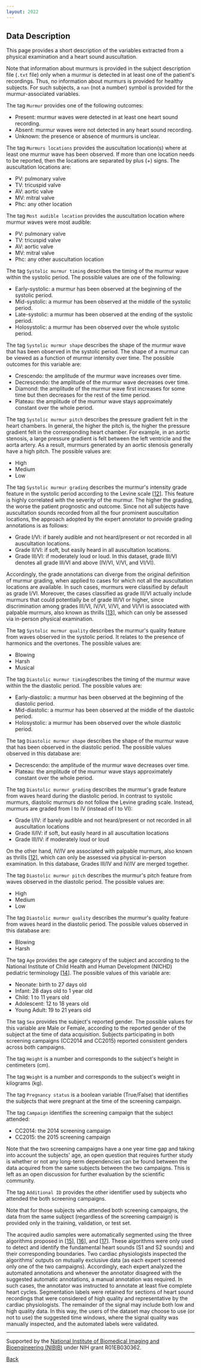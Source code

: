 ```yaml
---
layout: 2022
---
```


##  Data Description

This page provides a short description of the variables extracted from a physical examination and a heart sound auscultation.

Note that information about murmurs is provided in the subject description file (`.txt` file) only when a murmur is detected in at least one of the patient's recordings. Thus, no information about murmurs is provided for healthy subjects. For such subjects, a `nan` (not a number) symbol is provided for the murmur-associated variables.

The tag `Murmur` provides one of the following outcomes:

- Present: murmur waves were detected in at least one heart sound recording.
- Absent: murmur waves were not detected in any heart sound recording.
- Unknown: the presence or absence of murmurs is unclear.

The tag `Murmurs locations` provides the auscultation location(s) where at least one murmur wave has been observed. If more than one location needs to be reported, then the locations are separated by plus (+) signs. The auscultation locations are:

- PV: pulmonary valve
- TV: tricuspid valve
- AV: aortic valve
- MV: mitral valve
- Phc: any other location

The tag `Most audible location` provides the auscultation location where murmur waves were most audible:

- PV: pulmonary valve
- TV: tricuspid valve
- AV: aortic valve
- MV: mitral valve
- Phc: any other auscultation location

The tag `Systolic murmur timing` describes the timing of the murmur wave within the systolic period. The possible values are one of the following:

- Early-systolic: a murmur has been observed at the beginning of the systolic period.
- Mid-systolic: a murmur has been observed at the middle of the systolic period.
- Late-systolic: a murmur has been observed at the ending of the systolic period.
- Holosystolic: a murmur has been observed over the whole systolic period.

The tag `Systolic murmur shape` describes the shape of the murmur wave that has been observed in the systolic period. The shape of a murmur can be viewed as a function of murmur intensity over time. The possible outcomes for this variable are:

- Crescendo: the amplitude of the murmur wave increases over time.
- Decrescendo: the amplitude of the murmur wave decreases over time.
- Diamond: the amplitude of the murmur wave first increases for some time but then decreases for the rest of the time period.
- Plateau: the amplitude of the murmur wave stays approximately constant over the whole period.

The tag `Systolic murmur pitch` describes the pressure gradient felt in the heart chambers. In general, the higher the pitch is, the higher the pressure gradient felt in the corresponding heart chamber. For example, in an aortic stenosis, a large pressure gradient is felt between the left ventricle and the aorta artery. As a result, murmurs generated by an aortic stenosis generally have a high pitch. The possible values are:

- High
- Medium
- Low

The tag `Systolic murmur grading` describes the murmur's intensity grade feature in the systolic period according to the Levine scale [[12](../#Freeman1933)]. This feature is highly correlated with the severity of the murmur. The higher the grading, the worse the patient prognostic and outcome. Since not all subjects have auscultation sounds recorded from all the four prominent auscultation locations, the approach adopted by the expert annotator to provide grading annotations is as follows:

- Grade I/VI: if barely audible and not heard/present or not recorded in all auscultation locations.
- Grade II/VI: if soft, but easily heard in all auscultation locations.
- Grade III/VI: if moderately loud or loud. In this dataset, grade III/VI denotes all grade III/VI and above (IV/VI, V/VI, and VI/VI).

Accordingly, the grade annotations can diverge from the original definition of murmur grading, when applied to cases for which not all the auscultation locations are available. In such cases, murmurs were classified by default as grade I/VI.  Moreover, the cases classified as grade III/VI actually include murmurs that could potentially be of grade III/VI or higher, since discrimination among grades III/VI, IV/VI, V/VI, and VI/VI is associated with palpable murmurs, also known as thrills [[13](../#Keren2005)], which can only be assessed via in-person physical examination.

The tag `Systolic murmur quality` describes the murmur's quality feature from waves observed in the systolic period. It relates to the presence of harmonics and the overtones. The possible values are:

- Blowing
- Harsh
- Musical

The tag `Diastolic murmur timing`describes the timing of the murmur wave within the the diastolic period. The possible values are:

- Early-diastolic: a murmur has been observed at the beginning of the diastolic period.
- Mid-diastolic: a murmur has been observed at the middle of the diastolic period.
- Holosystolic: a murmur has been observed over the whole diastolic period.

The tag `Diastolic murmur shape` describes the shape of the murmur wave that has been observed in the diastolic period. The possible values observed in this database are:

- Decrescendo: the amplitude of the murmur wave decreases over time.
- Plateau: the amplitude of the murmur wave stays approximately constant over the whole period.

The tag `Diastolic murmur grading` describes the murmur's grade feature from waves heard during the diastolic period. In contrast to systolic murmurs, diastolic murmurs do not follow the Levine grading scale. Instead, murmurs are graded from I to IV (instead of I to VI):

- Grade I/IV: if barely audible and not heard/present or not recorded in all auscultation locations
- Grade II/IV: if soft, but easily heard in all auscultation locations
- Grade III/IV: if moderately loud or loud

On the other hand, IV/IV are associated with palpable murmurs, also known as thrills [[12](../#Keren2005)], which can only be assessed via physical in-person examination. In this database, Grades III/IV and IV/IV are merged together.

The tag `Diastolic murmur pitch` describes the murmur's pitch feature from waves observed in the diastolic period. The possible values are:

- High
- Medium
- Low

The tag `Diastolic murmur quality` describes the murmur's quality feature from waves heard in the diastolic period. The possible values observed in this database are:

- Blowing
- Harsh

The tag `Age` provides the age category of the subject and according to the National Institute of Child Health and Human Development (NICHD) pediatric terminology [[14](../#Williams2012)]. The possible values of this variable are:

- Neonate: birth to 27 days old
- Infant: 28 days old to 1 year old
- Child: 1 to 11 years old
- Adolescent: 12 to 18 years old
- Young Adult: 19 to 21 years old

The tag `Sex` provides the subject's reported gender. The possible values for this variable are Male or Female, according to the reported gender of the subject at the time of data acquisition. Subjects participating in both screening campaigns (CC2014 and CC2015) reported consistent genders across both campaigns.

The tag `Height` is a number and corresponds to the subject's height in centimeters (cm).

The tag `Weight` is a number and corresponds to the subject's weight in kilograms (kg).

The tag `Pregnancy status` is a boolean variable (True/False) that identifies the subjects that were pregnant at the time of the screening campaign.

The tag `Campaign` identifies the screening campaign that the subject attended:

- CC2014: the 2014 screening campaign
- CC2015: the 2015 screening campaign

Note that the two screening campaigns have a one year time gap and taking into account the subjects' age, an open question that requires further study is whether or not any long-term dependencies can be found between the data acquired from the same subjects between the two campaigns. This is left as an open discussion for further evaluation by the scientific community.

The tag `Additional ID` provides the other identifier used by subjects who attended the both screening campaigns.

Note that for those subjects who attended both screening campaigns, the data from the same subject (regardless of the screening campaign) is provided only in the training, validation, or test set.

The acquired audio samples were automatically segmented using the three algorithms proposed in [[15](../#Springer2016a)], [[16](../#Oliveira2019)], and [[17](../#Renna2019)]. These algorithms were only used to detect and identify the fundamental heart sounds (S1 and S2 sounds) and their corresponding boundaries. Two cardiac physiologists inspected the algorithms’ outputs on mutually exclusive data (as each expert screened only one of the two campaigns). Accordingly, each expert analyzed the automated annotations and whenever the annotator disagreed with the suggested automatic annotations, a manual annotation was required. In such cases, the annotator was instructed to annotate at least five complete heart cycles. Segmentation labels were retained for sections of heart sound recordings that were considered of high quality and representative by the cardiac physiologists. The remainder of the signal may include both low and high quality data. In this way, the users of the dataset may choose to use (or not to use) the suggested time windows, where the signal quality was manually inspected, and the automated labels were validated.

---

Supported by the [National Institute of Biomedical Imaging and Bioengineering (NIBIB)](https://www.nibib.nih.gov/) under NIH grant R01EB030362.

[Back](../index.html)
